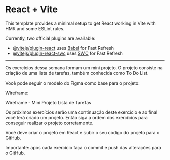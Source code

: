 # React + Vite

This template provides a minimal setup to get React working in Vite with HMR and some ESLint rules.

Currently, two official plugins are available:

- [@vitejs/plugin-react](https://github.com/vitejs/vite-plugin-react/blob/main/packages/plugin-react/README.md) uses [Babel](https://babeljs.io/) for Fast Refresh
- [@vitejs/plugin-react-swc](https://github.com/vitejs/vite-plugin-react-swc) uses [SWC](https://swc.rs/) for Fast Refresh

------------------------------

Os exercícios dessa semana formam um mini projeto. O projeto consiste na criação de uma lista de tarefas, também conhecida como To Do List.

Você pode seguir o modelo do Figma como base para o projeto:

Wireframe:

Wireframe - Mini Projeto Lista de Tarefas

Os próximos exercícios serão uma continuação deste exercício e ao final você terá criado um projeto. Então siga a ordem dos exercícios para conseguir realizar o projeto corretamente.

Você deve criar o projeto em React e subir o seu código do projeto para o GitHub.

Importante: após cada exercício faça o commit e push das alterações para o GitHub.